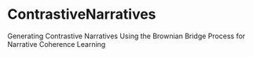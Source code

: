 # ContrastiveNarratives
Generating Contrastive Narratives Using the Brownian Bridge Process for Narrative Coherence Learning
